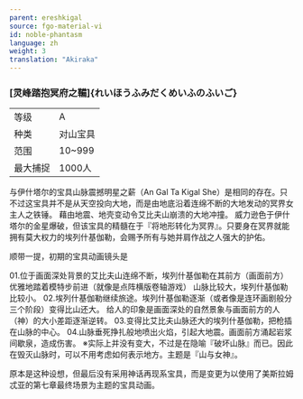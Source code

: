 ```yaml
---
parent: ereshkigal
source: fgo-material-vi
id: noble-phantasm
language: zh
weight: 3
translation: "Akiraka"
---
```


### [灵峰踏抱冥府之鞴]{れいほうふみだくめいふのふいご}

<table>
  <tr><td>等级</td><td>A</td></tr>
  <tr><td>种类</td><td>对山宝具</td></tr>
  <tr><td>范围</td><td>10~999</td></tr>
  <tr><td>最大捕捉</td><td>1000人</td></tr>
</table>

与伊什塔尔的宝具山脉震撼明星之薪（An Gal Ta Kigal She）是相同的存在。只不过这宝具并不是从天空投向大地，而是由地底沿着连绵不断的大地发动的冥界女主人之铁锤。
藉由地震、地壳变动令艾比夫山崩溃的大地冲撞。
威力逊色于伊什塔尔的金星爆破，但该宝具的精髓在于『将地形转化为冥界』。只要身在冥界就能拥有莫大权力的埃列什基伽勒，会赐予所有与她并肩作战之人强大的护佑。

顺带一提，初期的宝具动画镜头是

01.位于画面深处背景的艾比夫山连绵不断，埃列什基伽勒在其前方（画面前方）优雅地踏着模特步前进（就像是点阵横版卷轴游戏）
   山脉比较大，埃列什基伽勒比较小。
02.埃列什基伽勒继续旅途。埃列什基伽勒逐渐（或者像是连环画剧般分三个阶段）变得比山还大。
   给人的印象是画面深处的自然景象与画面前方的人（神）的大小差距逐渐逆转。
03.变得比艾比夫山脉还大的埃列什基伽勒，把枪插在山脉的中心。
04.山脉垂死挣扎般地喷出火焰，引起大地震。画面前方涌起岩浆间歇泉，造成伤害。
※实际上并没有变大，不过是在隐喻『破坏山脉』而已。因此在毁灭山脉时，可以不用考虑如何表示地方。主题是『山与女神』。

原本是这种设想，但最后没有采用神话再现系宝具，而是变更为以使用了美斯拉姆忒亚的第七章最终场景为主题的宝具动画。

